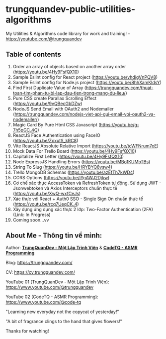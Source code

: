 # trungquandev-public-utilities-algorithms
My Utilities & Algorithms code library for work and training! - https://youtube.com/@trungquandev

## Table of contents
1. Order an array of objects based on another array order (https://youtu.be/4Hy9FsfQX10)
2. Sample Eslint config for React project (https://youtu.be/vhdigVnPQV8)
3. Sample Eslint config for Node.js project (https://youtu.be/8hhXamKIdsY)
4. Find First Duplicate Value of Array (https://trungquandev.com/thuat-toan-tim-phan-tu-bi-lap-dau-tien-trong-mang-du-lieu/)
5. Pure CSS create Parallax Scrolling Effect (https://youtu.be/9vQBecGbDZw)
6. NodeJS Send Email with OAuth2 and Nodemailer (https://trungquandev.com/nodejs-viet-api-gui-email-voi-oauth2-va-nodemailer/)
7. Magic Card By Pure Html CSS Javascript (https://youtu.be/g-7h5pGC_4Q)
8. ReactJS Face Authentication using FaceIO (https://youtu.be/ZoxutS_kRC8)
9. Vite ReactJS Absolute Relative Import (https://youtu.be/tcWFNrum7oE)
10. Mock Data For Trello Board (https://youtu.be/4Hy9FsfQX10)
11. Capitalize First Letter (https://youtu.be/4Hy9FsfQX10)
12. Node ExpressJS Handling Errors (https://youtu.be/MBo1KUMbTBs)
13. String To Slug (https://youtu.be/HRYBYQ8vsw4)
14. Trello MongoDB Schemas (https://youtu.be/azEfTh7kWD4)
15. CORS Options (https://youtu.be/iYgAWJ2Djkw)
16. Cơ chế xác thực AccessToken và RefreshToken tự động. Sử dụng JWT - Jsonwebtoken và Axios Interceptors chuẩn thực tế (https://youtu.be/XwQ-wxfCeJs)
17. Xác thực với React + Auth0 SSO - Single Sign On chuẩn thực tế (https://youtu.be/rcq7UeqCK_4)
18. Xây dựng ứng dụng xác thực 2 lớp: Two-Factor Authentication (2FA) (Link: In Progress)
19. Coming soon...vv


## About Me - Thông tin về mình:

Author: **[TrungQuanDev - Một Lập Trình Viên](https://www.youtube.com/@trungquandev)** & **[CodeTQ - ASMR Programming](https://www.youtube.com/@code-tq)**

Blog: https://trungquandev.com/

CV: https://cv.trungquandev.com/

YouTube 01 (TrungQuanDev - Một Lập Trình Viên): https://www.youtube.com/@trungquandev

YouTube 02 (CodeTQ - ASMR Programming): https://www.youtube.com/@code-tq

"Learning new everyday not the copycat of yesterday!"

"A bit of fragrance clings to the hand that gives flowers!"

Thanks for watching!
